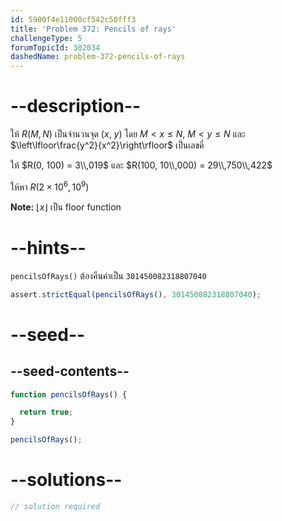 ```yaml
---
id: 5900f4e11000cf542c50fff3
title: 'Problem 372: Pencils of rays'
challengeType: 5
forumTopicId: 302034
dashedName: problem-372-pencils-of-rays
---
```


# --description--

ให้ $R(M, N)$ เป็นจำนวนจุด ($x$, $y$) โดย $M \lt x \le N$, $M \lt y \le N$ และ $\left\lfloor\frac{y^2}{x^2}\right\rfloor$ เป็นเลขคี่

ให้ $R(0, 100) = 3\\,019$ และ $R(100, 10\\,000) = 29\\,750\\,422$

ให้หา $R(2 \times {10}^6, {10}^9)$

**Note:** $\lfloor x\rfloor$ เป็น floor function

# --hints--

`pencilsOfRays()` ต้องคืนค่าเป็น `301450082318807040`

```js
assert.strictEqual(pencilsOfRays(), 301450082318807040);
```

# --seed--

## --seed-contents--

```js
function pencilsOfRays() {

  return true;
}

pencilsOfRays();
```

# --solutions--

```js
// solution required
```
